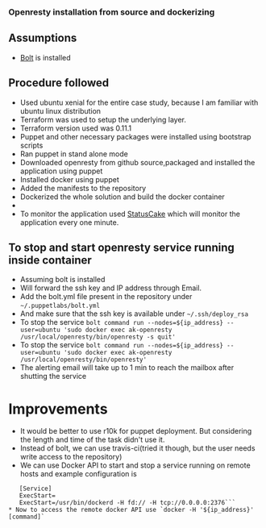 ### Openresty installation from source and dockerizing

## Assumptions
* [Bolt]((https://puppet.com/docs/bolt)) is installed

## Procedure followed

* Used ubuntu xenial for the entire case study, because I am familiar with ubuntu linux distribution
* Terraform was used to setup the underlying layer.
* Terraform version used was 0.11.1
* Puppet and other necessary packages were installed using bootstrap scripts
* Ran puppet in stand alone mode
* Downloaded openresty from github source,packaged and installed the application using puppet
* Installed docker using puppet
* Added the manifests to the repository
* Dockerized the whole solution and build the docker container
*
* To monitor the application used [StatusCake](https://www.statuscake.com/) which will monitor the application every one minute.

## To stop and start openresty service running inside container
* Assuming bolt is installed
* Will forward the ssh key and IP address through Email.
* Add the bolt.yml file present in the repository under `~/.puppetlabs/bolt.yml`
* And make sure that the ssh key is available under `~/.ssh/deploy_rsa`
* To stop the service
``` bolt command run --nodes=${ip_address} --user=ubuntu 'sudo docker exec ak-openresty /usr/local/openresty/bin/openresty -s quit' ```
* To stop the service
``` bolt command run --nodes=${ip_address} --user=ubuntu 'sudo docker exec ak-openresty /usr/local/openresty/bin/openresty' ```
* The alerting email will take up to 1 min  to reach the mailbox after shutting the service

# Improvements
 * It would be better to use r10k for puppet deployment. But considering the length and time of the task didn't use it.
 * Instead of bolt, we can use travis-ci(tried it though, but the user needs write access to the repository)
 * We can use Docker API to start and stop a service running on remote hosts and example configuration is
 ```# Add this configuration in /etc/systemd/system/docker.service.d/override.conf and restart the docker service
    [Service]
    ExecStart=
    ExecStart=/usr/bin/dockerd -H fd:// -H tcp://0.0.0.0:2376```
 * Now to access the remote docker API use `docker -H '${ip_address}' [command]`
